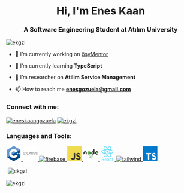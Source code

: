 <h1 align="center">Hi, I'm Enes Kaan</h1>
<h3 align="center">A Software Engineering Student at Atılım University</h3>

<p align="left"> <img src="https://komarev.com/ghpvc/?username=ekgzl&label=Profile%20views&color=0e75b6&style=flat" alt="ekgzl" /> </p>

- 🔭 I’m currently working on [ösyMentor](https://github.com/ekgzl/osymentor)

- 🌱 I’m currently learning **TypeScript**

- 👯 I’m researcher on **Atilim Service Management**

- 📫 How to reach me **enesgozuela@gmail.com**

<h3 align="left">Connect with me:</h3>
<p align="left">
<a href="https://linkedin.com/in/eneskaangozuela" target="blank"><img align="center" src="https://raw.githubusercontent.com/rahuldkjain/github-profile-readme-generator/master/src/images/icons/Social/linked-in-alt.svg" alt="eneskaangozuela" height="30" width="40" /></a>
<a href="https://instagram.com/ekgzl" target="blank"><img align="center" src="https://raw.githubusercontent.com/rahuldkjain/github-profile-readme-generator/master/src/images/icons/Social/instagram.svg" alt="ekgzl" height="30" width="40" /></a>
</p>

<h3 align="left">Languages and Tools:</h3>
<p align="left"> <a href="https://www.w3schools.com/cpp/" target="_blank" rel="noreferrer"> <img src="https://raw.githubusercontent.com/devicons/devicon/master/icons/cplusplus/cplusplus-original.svg" alt="cplusplus" width="40" height="40"/> </a> <a href="https://expressjs.com" target="_blank" rel="noreferrer"> <img src="https://raw.githubusercontent.com/devicons/devicon/master/icons/express/express-original-wordmark.svg" alt="express" width="40" height="40"/> </a> <a href="https://firebase.google.com/" target="_blank" rel="noreferrer"> <img src="https://www.vectorlogo.zone/logos/firebase/firebase-icon.svg" alt="firebase" width="40" height="40"/> </a> <a href="https://developer.mozilla.org/en-US/docs/Web/JavaScript" target="_blank" rel="noreferrer"> <img src="https://raw.githubusercontent.com/devicons/devicon/master/icons/javascript/javascript-original.svg" alt="javascript" width="40" height="40"/> </a> <a href="https://nodejs.org" target="_blank" rel="noreferrer"> <img src="https://raw.githubusercontent.com/devicons/devicon/master/icons/nodejs/nodejs-original-wordmark.svg" alt="nodejs" width="40" height="40"/> </a> <a href="https://reactjs.org/" target="_blank" rel="noreferrer"> <img src="https://raw.githubusercontent.com/devicons/devicon/master/icons/react/react-original-wordmark.svg" alt="react" width="40" height="40"/> </a> <a href="https://tailwindcss.com/" target="_blank" rel="noreferrer"> <img src="https://www.vectorlogo.zone/logos/tailwindcss/tailwindcss-icon.svg" alt="tailwind" width="40" height="40"/> </a> <a href="https://www.typescriptlang.org/" target="_blank" rel="noreferrer"> <img src="https://raw.githubusercontent.com/devicons/devicon/master/icons/typescript/typescript-original.svg" alt="typescript" width="40" height="40"/> </a> </p>

<p>&nbsp;<img align="center" src="https://github-readme-stats.vercel.app/api?username=ekgzl&show_icons=true&locale=en" alt="ekgzl" /></p>

<p><img align="center" src="https://github-readme-streak-stats.herokuapp.com/?user=ekgzl&" alt="ekgzl" /></p>
